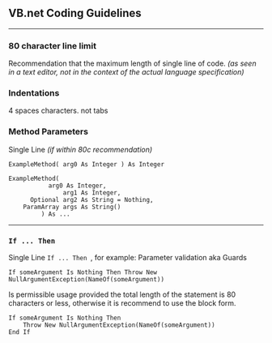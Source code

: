 ## VB.net Coding Guidelines

----------
### 80 character line limit
Recommendation that the maximum length of single line of code.
*(as seen in a text editor, not in the context of the actual language specification)*

### Indentations
4 spaces characters. not tabs

### Method Parameters
Single Line *(if within 80c recommendation)*
```vbnet
ExampleMethod( arg0 As Integer ) As Integer
```
```vbnet
ExampleMethod(
	       arg0 As Integer,
               arg1 As Integer,
      Optional arg2 As String = Nothing,
    ParamArray args As String() 
	     ) As ...
```
--------
### `If ... Then`
Single Line `If ... Then `, for example: Parameter validation aka Guards
```vbnet
If someArgument Is Nothing Then Throw New NullArgumentException(NameOf(someArgument))
```
Is permissible usage provided the total length of the statement is 80 characters or less, otherwise it is recommend to use the block form.
```vbnet
If someArgument Is Nothing Then
    Throw New NullArgumentException(NameOf(someArgument))
End If
``` 

